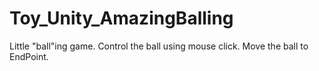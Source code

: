 # Toy_Unity_AmazingBalling
Little "ball"ing game. Control the ball using mouse click. Move the ball to EndPoint.
